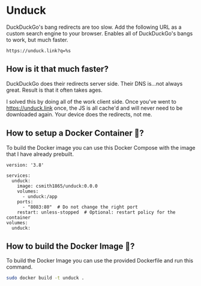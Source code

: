 # Unduck

DuckDuckGo's bang redirects are too slow. Add the following URL as a custom search engine to your browser. Enables all of DuckDuckGo's bangs to work, but much faster.

```
https://unduck.link?q=%s
```

## How is it that much faster?

DuckDuckGo does their redirects server side. Their DNS is...not always great. Result is that it often takes ages.

I solved this by doing all of the work client side. Once you've went to https://unduck.link once, the JS is all cache'd and will never need to be downloaded again. Your device does the redirects, not me.

## How to setup a Docker Container 🐳?

To build the Docker image you can use this Docker Compose with the image that I have already prebuilt.

```docker
version: '3.8'

services:
  unduck:
    image: csmith1865/unduck:0.0.0
    volumes:
      - unduck:/app
    ports:
      - "8083:80"  # Do not change the right port
    restart: unless-stopped  # Optional: restart policy for the container
volumes:
  unduck:
```

## How to build the Docker Image 🐳?

To build the Docker Image you can use the provided Dockerfile and run this command.

```sh
sudo docker build -t unduck .
```